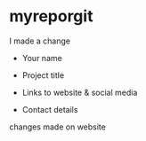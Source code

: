 # myreporgit

I made a change

- Your name 

- Project title

- Links to website & social media

- Contact details

changes made on website
